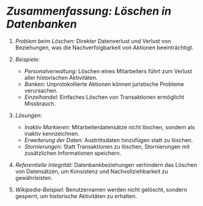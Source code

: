 # *Zusammenfassung: Löschen in Datenbanken*

1. *Problem beim Löschen:* Direkter Datenverlust und Verlust von Beziehungen, was die Nachverfolgbarkeit von Aktionen beeinträchtigt.

2. *Beispiele:*
    - *Personalverwaltung:* Löschen eines Mitarbeiters führt zum Verlust aller historischen Aktivitäten.
    - *Banken:* Unprotokollierte Aktionen können juristische Probleme verursachen.
    - *Einzelhandel:* Einfaches Löschen von Transaktionen ermöglicht Missbrauch.

3. *Lösungen:*
    - *Inaktiv Markieren:* Mitarbeiterdatensätze nicht löschen, sondern als inaktiv kennzeichnen.
    - *Erweiterung der Daten:* Austrittsdaten hinzufügen statt zu löschen.
    - *Stornierungen:* Statt Transaktionen zu löschen, Stornierungen mit zusätzlichen Informationen speichern.

4. *Referentielle Integrität:* Datenbankbeziehungen verhindern das Löschen von Datensätzen, um Konsistenz und Nachvollziehbarkeit zu gewährleisten.

5. *Wikipedia-Beispiel:* Benutzernamen werden nicht gelöscht, sondern gesperrt, um historische Aktivitäten zu erhalten.